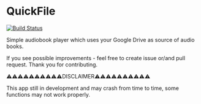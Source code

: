 QuickFile 
==========================
[![Build Status](https://travis-ci.org/Yurssoft/YSGGP.svg?branch=master)](https://travis-ci.org/Yurssoft/YSGGP)

Simple audiobook player which uses your Google Drive as source of audio books.

If you see possible improvements - feel free to create issue or/and pull request. Thank you for contributing.

⚠⚠⚠⚠⚠⚠⚠⚠⚠⚠DISCLAIMER⚠⚠⚠⚠⚠⚠⚠⚠⚠⚠

This app still in development and may crash from time to time, some functions may not work properly.
